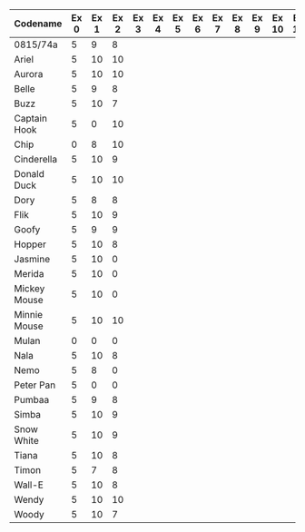 | Codename     | Ex 0 | Ex 1 | Ex 2 | Ex 3 | Ex 4 | Ex 5 | Ex 6 | Ex 7 | Ex 8 | Ex 9 | Ex 10 | Ex 11 | Sum | Percentage |
|--------------|------|------|------|------|------|------|------|------|------|------|-------|-------|-----|------------|
| 0815/74a     | 5    | 9    | 8    |      |      |      |      |      |      |      |       |       | 22  | 19.13%     |
| Ariel        | 5    | 10   | 10   |      |      |      |      |      |      |      |       |       | 25  | 21.74%     |
| Aurora       | 5    | 10   | 10   |      |      |      |      |      |      |      |       |       | 25  | 21.74%     |
| Belle        | 5    | 9    | 8    |      |      |      |      |      |      |      |       |       | 22  | 19.13%     |
| Buzz         | 5    | 10   | 7    |      |      |      |      |      |      |      |       |       | 22  | 19.13%     |
| Captain Hook | 5    | 0    | 10   |      |      |      |      |      |      |      |       |       | 15  | 13.04%     |
| Chip         | 0    | 8    | 10   |      |      |      |      |      |      |      |       |       | 18  | 15.65%     |
| Cinderella   | 5    | 10   | 9    |      |      |      |      |      |      |      |       |       | 24  | 20.87%     |
| Donald Duck  | 5    | 10   | 10   |      |      |      |      |      |      |      |       |       | 25  | 21.74%     |
| Dory         | 5    | 8    | 8    |      |      |      |      |      |      |      |       |       | 21  | 18.26%     |
| Flik         | 5    | 10   | 9    |      |      |      |      |      |      |      |       |       | 24  | 20.87%     |
| Goofy        | 5    | 9    | 9    |      |      |      |      |      |      |      |       |       | 23  | 20.00%     |
| Hopper       | 5    | 10   | 8    |      |      |      |      |      |      |      |       |       | 23  | 20.00%     |
| Jasmine      | 5    | 10   | 0    |      |      |      |      |      |      |      |       |       | 15  | 13.04%     |
| Merida       | 5    | 10   | 0    |      |      |      |      |      |      |      |       |       | 15  | 13.04%     |
| Mickey Mouse | 5    | 10   | 0    |      |      |      |      |      |      |      |       |       | 15  | 13.04%     |
| Minnie Mouse | 5    | 10   | 10   |      |      |      |      |      |      |      |       |       | 25  | 21.74%     |
| Mulan        | 0    | 0    | 0    |      |      |      |      |      |      |      |       |       | 0   | 0.00%      |
| Nala         | 5    | 10   | 8    |      |      |      |      |      |      |      |       |       | 23  | 20.00%     |
| Nemo         | 5    | 8    | 0    |      |      |      |      |      |      |      |       |       | 13  | 11.30%     |
| Peter Pan    | 5    | 0    | 0    |      |      |      |      |      |      |      |       |       | 5   | 4.35%      |
| Pumbaa       | 5    | 9    | 8    |      |      |      |      |      |      |      |       |       | 22  | 19.13%     |
| Simba        | 5    | 10   | 9    |      |      |      |      |      |      |      |       |       | 24  | 20.87%     |
| Snow White   | 5    | 10   | 9    |      |      |      |      |      |      |      |       |       | 24  | 20.87%     |
| Tiana        | 5    | 10   | 8    |      |      |      |      |      |      |      |       |       | 23  | 20.00%     |
| Timon        | 5    | 7    | 8    |      |      |      |      |      |      |      |       |       | 20  | 17.39%     |
| Wall-E       | 5    | 10   | 8    |      |      |      |      |      |      |      |       |       | 23  | 20.00%     |
| Wendy        | 5    | 10   | 10   |      |      |      |      |      |      |      |       |       | 25  | 21.74%     |
| Woody        | 5    | 10   | 7    |      |      |      |      |      |      |      |       |       | 22  | 19.13%     |
